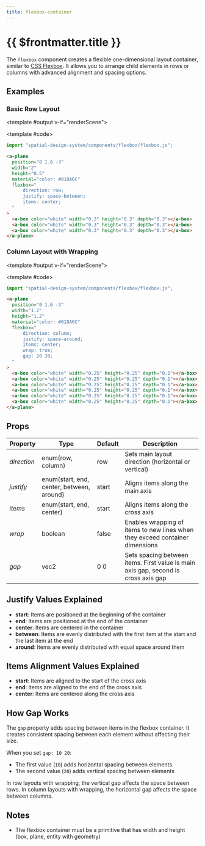 ```yaml
---
title: flexbox-container
---
```


<script setup lang="ts">
import { ref, onMounted } from "vue";
import ComponentExample from "../vue/ComponentExample.vue";

const renderScene = ref(false);

onMounted(async () => {
  try {
    await import("spatial-design-system/components/flexbox/flexbox.js");
    renderScene.value = true;
  } catch(e) {
    console.error(e);
  }
});
</script>

# {{ $frontmatter.title }}

The `flexbox` component creates a flexible one-dimensional layout container, similar to [CSS Flexbox](https://developer.mozilla.org/en-US/docs/Web/CSS/flex). It allows you to arrange child elements in rows or columns with advanced alignment and spacing options.

## Examples

### Basic Row Layout

<ComponentExample :fixed="true">

<template #output v-if="renderScene">
<a-plane
position="0 1.6 -3"
width="2"
height="0.5"
material="color: #018A6C"
flexbox="
direction: row;
justify: space-between;
items: center;
">

  <a-box color="white" width="0.3" height="0.3" depth="0.3"></a-box>
  <a-box color="white" width="0.3" height="0.3" depth="0.3"></a-box>
  <a-box color="white" width="0.3" height="0.3" depth="0.3"></a-box>
</a-plane>
</template>

<template #code>

```js
import "spatial-design-system/components/flexbox/flexbox.js";
```

```html
<a-plane
  position="0 1.6 -3"
  width="2"
  height="0.5"
  material="color: #018A6C"
  flexbox="
      direction: row;
      justify: space-between;
      items: center;
  "
>
  <a-box color="white" width="0.3" height="0.3" depth="0.3"></a-box>
  <a-box color="white" width="0.3" height="0.3" depth="0.3"></a-box>
  <a-box color="white" width="0.3" height="0.3" depth="0.3"></a-box>
</a-plane>
```

</template>

</ComponentExample>

### Column Layout with Wrapping

<ComponentExample :fixed="true">

<template #output v-if="renderScene">
<a-plane
position="0 1.6 -3"
width="1.2"
height="1.2"
material="color: #018A6C"
flexbox="
direction: column;
justify: space-around;
items: center;
wrap: true;
gap: 20 20;
">

  <a-box color="white" width="0.25" height="0.25" depth="0.1"></a-box>
  <a-box color="white" width="0.25" height="0.25" depth="0.1"></a-box>
  <a-box color="white" width="0.25" height="0.25" depth="0.1"></a-box>
  <a-box color="white" width="0.25" height="0.25" depth="0.1"></a-box>
  <a-box color="white" width="0.25" height="0.25" depth="0.1"></a-box>
  <a-box color="white" width="0.25" height="0.25" depth="0.1"></a-box>
</a-plane>
</template>

<template #code>

```js
import "spatial-design-system/components/flexbox/flexbox.js";
```

```html
<a-plane
  position="0 1.6 -3"
  width="1.2"
  height="1.2"
  material="color: #018A6C"
  flexbox="
      direction: column;
      justify: space-around;
      items: center;
      wrap: true;
      gap: 20 20;
  "
>
  <a-box color="white" width="0.25" height="0.25" depth="0.1"></a-box>
  <a-box color="white" width="0.25" height="0.25" depth="0.1"></a-box>
  <a-box color="white" width="0.25" height="0.25" depth="0.1"></a-box>
  <a-box color="white" width="0.25" height="0.25" depth="0.1"></a-box>
  <a-box color="white" width="0.25" height="0.25" depth="0.1"></a-box>
  <a-box color="white" width="0.25" height="0.25" depth="0.1"></a-box>
</a-plane>
```

</template>

</ComponentExample>

## Props

| Property    | Type                                                | Default  | Description                                                                                                          |
| ----------- | --------------------------------------------------- | -------- | -------------------------------------------------------------------------------------------------------------------- |
| _direction_ | enum(row, column)                                   | row      | Sets main layout direction (horizontal or vertical)                                                                   |
| _justify_   | enum(start, end, center, between, around)           | start    | Aligns items along the main axis                                                                                     |
| _items_     | enum(start, end, center)                            | start    | Aligns items along the cross axis                                                                                    |
| _wrap_      | boolean                                             | false    | Enables wrapping of items to new lines when they exceed container dimensions                                          |
| _gap_       | vec2                                                | 0 0      | Sets spacing between items. First value is main axis gap, second is cross axis gap          |

## Justify Values Explained

- **start**: Items are positioned at the beginning of the container
- **end**: Items are positioned at the end of the container
- **center**: Items are centered in the container
- **between**: Items are evenly distributed with the first item at the start and the last item at the end
- **around**: Items are evenly distributed with equal space around them

## Items Alignment Values Explained

- **start**: Items are aligned to the start of the cross axis
- **end**: Items are aligned to the end of the cross axis
- **center**: Items are centered along the cross axis

## How Gap Works

The `gap` property adds spacing between items in the flexbox container. It creates consistent spacing between each element without affecting their size.

When you set `gap: 10 20`:
- The first value (`10`) adds horizontal spacing between elements
- The second value (`20`) adds vertical spacing between elements

In row layouts with wrapping, the vertical gap affects the space between rows.
In column layouts with wrapping, the horizontal gap affects the space between columns.

## Notes

- The flexbox container must be a primitive that has width and height (box, plane, entity with geometry)
